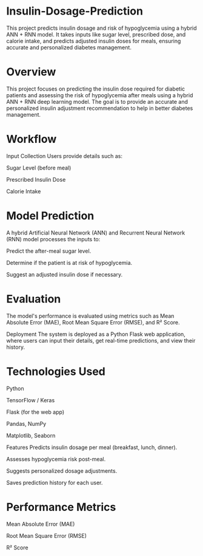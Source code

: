# Insulin-Dosage-Prediction
This project predicts insulin dosage and risk of hypoglycemia using a hybrid ANN + RNN model. It takes inputs like sugar level, prescribed dose, and calorie intake, and predicts adjusted insulin doses for meals, ensuring accurate and personalized diabetes management.

# Overview
This project focuses on predicting the insulin dose required for diabetic patients and assessing the risk of hypoglycemia after meals using a hybrid ANN + RNN deep learning model. The goal is to provide an accurate and personalized insulin adjustment recommendation to help in better diabetes management.

# Workflow
Input Collection
Users provide details such as:

Sugar Level (before meal)

Prescribed Insulin Dose

Calorie Intake

# Model Prediction
A hybrid Artificial Neural Network (ANN) and Recurrent Neural Network (RNN) model processes the inputs to:

Predict the after-meal sugar level.

Determine if the patient is at risk of hypoglycemia.

Suggest an adjusted insulin dose if necessary.

# Evaluation
The model's performance is evaluated using metrics such as Mean Absolute Error (MAE), Root Mean Square Error (RMSE), and R² Score.

Deployment
The system is deployed as a Python Flask web application, where users can input their details, get real-time predictions, and view their history.

# Technologies Used
Python

TensorFlow / Keras

Flask (for the web app)

Pandas, NumPy

Matplotlib, Seaborn

Features
Predicts insulin dosage per meal (breakfast, lunch, dinner).

Assesses hypoglycemia risk post-meal.

Suggests personalized dosage adjustments.

Saves prediction history for each user.

# Performance Metrics
Mean Absolute Error (MAE)

Root Mean Square Error (RMSE)

R² Score
